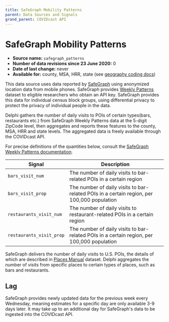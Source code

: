 ```yaml
---
title: SafeGraph Mobility Patterns
parent: Data Sources and Signals
grand_parent: COVIDcast API
---
```


# SafeGraph Mobility Patterns

* **Source name:** `safegraph_patterns`
* **Number of data revisions since 23 June 2020:** 0
* **Date of last change:** never
* **Available for:** county, MSA, HRR, state (see [geography coding docs](../covidcast_geography.md))

This data source uses data reported by [SafeGraph](https://www.safegraph.com/) 
using anonymized location data from mobile phones. SafeGraph provides
[Weekly Patterns](https://docs.safegraph.com/docs/weekly-patterns) dataset
to eligible researchers who obtain an API key. SafeGraph provides this data for
individual census block groups, using differential privacy to protect the
privacy of individual people in the data.

Delphi gathers the number of daily visits to POIs of certain types(bars, restaurants etc.) 
from SafeGraph Weekly Patterns data at the 5-digit ZipCode level, then aggregates and 
reports these features to the county, MSA, HRR and  state levels. The aggregated data 
is freely available through the COVIDcast API.

For precise definitions of the quantities below, consult the [SafeGraph Weekly 
Patterns documentation](https://docs.safegraph.com/docs/weekly-patterns).

| Signal | Description |
| --- | --- |
| `bars_visit_num` | The number of daily visits to bar-related POIs in a certain region |
| `bars_visit_prop` | The number of daily visits to bar-related POIs in a certain region, per 100,000 population |
| `restaurants_visit_num` | The number of daily visits to restaurant-related POIs in a certain region |
| `restaurants_visit_prop` | The number of daily visits to bar-related POIs in a certain region, per 100,000 population |

SafeGraph delivers the number of daily visits to U.S. POIs, the details of which are described in 
[Places Manual](https://readme.safegraph.com/docs/places-manual#section-placekey) dataset. 
Delphi aggregates the number of visits from specific places to certain types of places, such as 
bars and restaurants. 

## Lag

SafeGraph provides newly updated data for the previous week every Wednesday, 
meaning estimates for a specific day are only available 3-9 days later. It may take up to an
additional day for SafeGraph's data to be ingested into the COVIDcast API.
